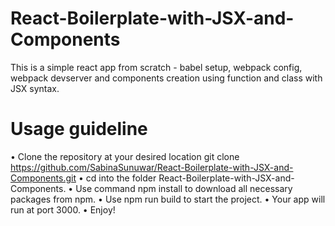 # React-Boilerplate-with-JSX-and-Components

This is a simple react app from scratch - babel setup, webpack config, webpack devserver and components creation using function and class with JSX syntax.

# Usage guideline

• Clone the repository at your desired location 
  git clone https://github.com/SabinaSunuwar/React-Boilerplate-with-JSX-and-Components.git
• cd into the folder React-Boilerplate-with-JSX-and-Components.
• Use command npm install to download all necessary packages from npm.
• Use npm run build to start the project.
• Your app will run at port 3000.
• Enjoy!
